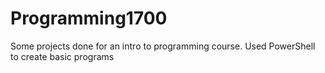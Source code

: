 # Programming1700
Some projects done for an intro to programming course. Used PowerShell to create basic programs

